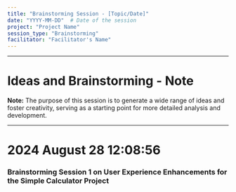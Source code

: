 ```yaml
---
title: "Brainstorming Session - [Topic/Date]"
date: "YYYY-MM-DD"  # Date of the session
project: "Project Name"
session_type: "Brainstorming"
facilitator: "Facilitator's Name"
---
```

---

# Ideas and Brainstorming - Note

**Note:** The purpose of this session is to generate a wide range of ideas and foster creativity, serving as a starting point for more detailed analysis and development.

---

# 2024 August 28 12:08:56
### Brainstorming Session 1 on **User Experience Enhancements for the Simple Calculator Project**


